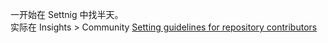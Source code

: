 一开始在 Settnig 中找半天。  
实际在 Insights > Community
[Setting guidelines for repository contributors](https://help.github.com/en/articles/setting-guidelines-for-repository-contributors)

